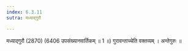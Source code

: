 ```yaml
---
index: 6.3.11
sutra: मध्याद्गुरौ

---
```

 मध्याद्गुरौ (2870) (6406 उपसंख्यानवार्तिकम् ॥ 1 ॥) गुरावन्ताच्चेति वक्तव्यम् । अन्तेगुरुः ॥ 